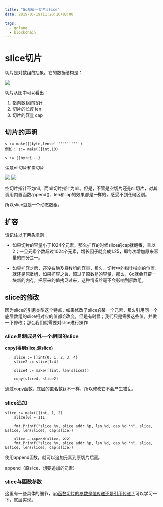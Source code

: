 ```yaml
---
title: "Go基础——切片slice"
date: 2019-03-19T11:20:16+08:00

tags: 
  - golang
  - blockchain
---
```


# slice切片

切片是对数组的抽象。它的数据结构是：

![](media/15529746144825.jpg)


切片从图中可以看出：
1. 指向数组的指针
2. 切片的长度 len
3. 切片的容量 cap

## 切片的声明


```
s := make([]byte,lense'''''''''''')
例如： s:= make([]int,10)

s := []byte{...}
```

注意nil切片和空切片

![](media/15529750116005.jpg)
![](media/15529750250125.jpg)

空切片指针不为nil，而nil切片指针为nil。但是，不管是空切片还是nil切片，对其调用内置函数append()、len和cap的效果都是一样的，感受不到任何区别。

所以slice就是一个动态数组。

## 扩容

请记住以下两条规则：

* 如果切片的容量小于1024个元素，那么扩容的时候slice的cap就翻番，乘以2；一旦元素个数超过1024个元素，增长因子就变成1.25，即每次增加原来容量的四分之一。

* 如果扩容之后，还没有触及原数组的容量，那么，切片中的指针指向的位置，就还是原数组，如果扩容之后，超过了原数组的容量，那么，Go就会开辟一块新的内存，把原来的值拷贝过来，这种情况丝毫不会影响到原数组。

## slice的修改

因为slice的引用类型这个特点，如果修改了slice的某一个元素，那么引用同一个底层数组的slice相对应的值都会改变，但是有时候；我们只是需要这些值，并做一下修改；那么我们就需要对slice进行操作

### slice复制成另外一个相同的slice

**copy(得到slice,源slice)**

```
    slice := []int{0, 1, 2, 3, 4}
    slice2 := slice[1:4]

    slice4 := make([]int, len(slice2))

    copy(slice4, slice2)
```

通过copy函数，底层的匿名数组不一样，所以修改它不会产生错乱。

### slice追加


```
slice := make([]int, 1, 2)
    slice[0] = 111

    fmt.Printf("slice %v, slice addr %p, len %d, cap %d \n", slice, &slice, len(slice), cap(slice))

    slice = append(slice, 222)
    fmt.Printf("slice %v, slice addr %p, len %d, cap %d \n", slice, &slice, len(slice), cap(slice))
```
使用append函数，就可以追加元素到原切片后面。

append（原slice，想要追加的元素）

### slice与函数参数

这里有一些具体的细节，[go函数切片的参数是值传递还是引用传递？](https://www.jianshu.com/p/7439e7ae3c4c)可以学习一下，底层实现。




